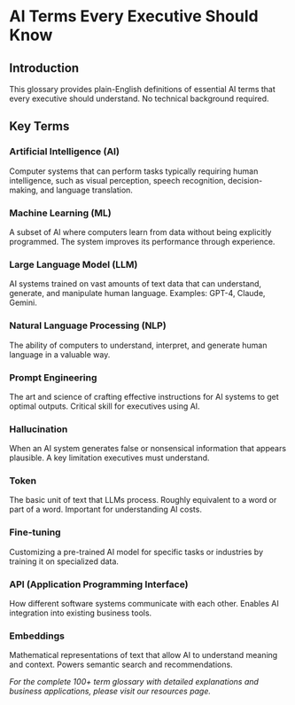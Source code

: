 # AI Terms Every Executive Should Know

## Introduction
This glossary provides plain-English definitions of essential AI terms that every executive should understand. No technical background required.

## Key Terms

### Artificial Intelligence (AI)
Computer systems that can perform tasks typically requiring human intelligence, such as visual perception, speech recognition, decision-making, and language translation.

### Machine Learning (ML)
A subset of AI where computers learn from data without being explicitly programmed. The system improves its performance through experience.

### Large Language Model (LLM)
AI systems trained on vast amounts of text data that can understand, generate, and manipulate human language. Examples: GPT-4, Claude, Gemini.

### Natural Language Processing (NLP)
The ability of computers to understand, interpret, and generate human language in a valuable way.

### Prompt Engineering
The art and science of crafting effective instructions for AI systems to get optimal outputs. Critical skill for executives using AI.

### Hallucination
When an AI system generates false or nonsensical information that appears plausible. A key limitation executives must understand.

### Token
The basic unit of text that LLMs process. Roughly equivalent to a word or part of a word. Important for understanding AI costs.

### Fine-tuning
Customizing a pre-trained AI model for specific tasks or industries by training it on specialized data.

### API (Application Programming Interface)
How different software systems communicate with each other. Enables AI integration into existing business tools.

### Embeddings
Mathematical representations of text that allow AI to understand meaning and context. Powers semantic search and recommendations.

*For the complete 100+ term glossary with detailed explanations and business applications, please visit our resources page.*